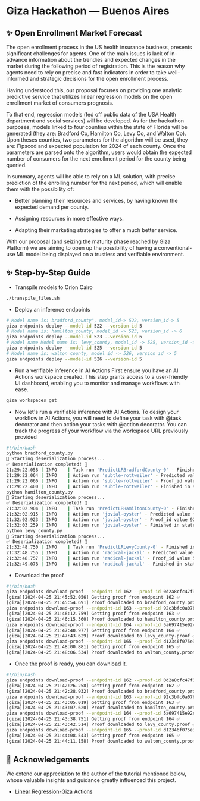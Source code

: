 # Giza Hackathon — Buenos Aires

## ✨ Open Enrollment Market Forecast

The open enrollment process in the US health insurance  business, presents significant challenges for agents.  One of the main issues is lack of in-advance information about the trendies and expected changes in the market during the following period of registration.   This is the reason why agents need to rely on precise and fast indicators in order to take well-informed and strategic decisions for the open enrollment process.

Having understood this, our proposal focuses on providing one analytic predictive service that utilizes linear regression models on the open enrollment market of consumers prognosis.

To that end, regression models (fed  off public data of the USA Health department and social services) will be developed.  As for the hackathon purposes, models linked to four counties within the state of Florida will be generated  (they are: Bradford Co, Hamilton Co, Levy Co, and Walton Co).  Upon theses counties, two parameters for the algorithm will be used, they are: Fipscod and expected population for 2024 of each county.  Once the parameters are parsed onto the algorithm, users would obtain the expected number of consumers for the next enrollment period for the county being queried.

In summary, agents will be able to rely on a ML solution, with precise prediction of the enrolling number for the next period, which will enable them with the possibility of:

- Better planning their resources and services, by having known the expected demand per county.

- Assigning resources in more effective ways.

- Adapting their marketing strategies to offer a much better service.

With our proposal (and seizing the maturity phase reached by Giza Platform)  we are aiming to open up the possibility of having a conventional-use ML model being displayed on a trustless and verifiable environment.

## ✨ Step-by-Step Guide

- Transpile models to Orion Cairo
```bash
./transpile_files.sh
```

- Deploy an inference endpoints
```bash
# Model name is: bradford_county", model_id-> 522, version_id-> 5
giza endpoints deploy --model-id 522 --version-id 5
# Model name is: hamilton_county, model_id -> 523, version_id -> 6
giza endpoints deploy --model-id 523 --version-id 6
# Model name Model name is: levy_county, model_id -> 525, version_id -> 5
giza endpoints deploy --model-id 525 --version-id 5
# Model name is: walton_county, model_id -> 526, version_id -> 5
giza endpoints deploy --model-id 526 --version-id 5
```

- Run a verifiable inference in AI Actions
First ensure you have an AI Actions workspace created. This step grants access to a user-friendly UI dashboard, enabling you to monitor and manage workflows with ease.
```bash
giza workspaces get
```

- Now let's run a verifiable inference with AI Actions. To design your workflow in AI Actions, you will need to define your task with @task decorator and then action your tasks with @action decorator. You can track the progress of your workflow via the workspace URL previously provided
```bash
#!/bin/bash
python bradford_county.py
🚀 Starting deserialization process...
✅ Deserialization completed! 🎉
21:29:22.058 | INFO    | Task run 'PredictLRBradfordCounty-0' - Finished in state Completed()
21:29:22.064 | INFO    | Action run 'subtle-rottweiler' - Predicted value for input 30010.0 is 1567.955810546875
21:29:22.066 | INFO    | Action run 'subtle-rottweiler' - Proof_id value 0d2a8cfc47f34a3cbbb0af34a569b223
21:29:22.400 | INFO    | Action run 'subtle-rottweiler' - Finished in state Completed()
python hamilton_county.py
🚀 Starting deserialization process...
✅ Deserialization completed! 🎉
21:32:02.904 | INFO    | Task run 'PredictLRHamiltonCounty-0' - Finished in state Completed()
21:32:02.915 | INFO    | Action run 'jovial-oyster' - Predicted value for input 12910.0 is 1059.3804016113281
21:32:02.923 | INFO    | Action run 'jovial-oyster' - Proof_id value 92c3bfc0a07b47c68bab2c5c466a2e74
21:32:03.259 | INFO    | Action run 'jovial-oyster' - Finished in state Completed()
python levy_county.py
🚀 Starting deserialization process...
✅ Deserialization completed! 🎉
21:32:48.750 | INFO    | Task run 'PredictLRLevyCounty-0' - Finished in state Completed()
21:32:48.755 | INFO    | Action run 'radical-jackal' - Predicted value for input 48370.0 is 4103.116638183594
21:32:48.757 | INFO    | Action run 'radical-jackal' - Proof_id value 5a697415e92c4c18877535208c19d586
21:32:49.078 | INFO    | Action run 'radical-jackal' - Finished in state Completed()
```

- Download the proof
```bash
#!/bin/bash
giza endpoints download-proof --endpoint-id 162 --proof-id 0d2a8cfc47f34a3cbbb0af34a569b223 --output-path bradford_county.proof
[giza][2024-04-25 21:45:52.056] Getting proof from endpoint 162 ✅ 
[giza][2024-04-25 21:45:54.691] Proof downloaded to bradford_county.proof ✅ 
giza endpoints download-proof --endpoint-id 163 --proof-id 92c3bfc0a07b47c68bab2c5c466a2e74 --output-path hamilton_county.proof
[giza][2024-04-25 21:46:12.759] Getting proof from endpoint 163 ✅ 
[giza][2024-04-25 21:46:15.360] Proof downloaded to hamilton_county.proof ✅ 
giza endpoints download-proof --endpoint-id 164 --proof-id 5a697415e92c4c18877535208c19d586 --output-path levy_county.proof
[giza][2024-04-25 21:47:40.977] Getting proof from endpoint 164 ✅ 
[giza][2024-04-25 21:47:43.629] Proof downloaded to levy_county.proof ✅ 
giza endpoints download-proof --endpoint-id 165 --proof-id d12346f075e341efbd64c06b7631791c --output-path walton_county.proof
[giza][2024-04-25 21:48:00.881] Getting proof from endpoint 165 ✅ 
[giza][2024-04-25 21:48:06.534] Proof downloaded to walton_county.proof ✅ 
```
- Once the proof is ready, you can download it.
```bash
#!/bin/bash
giza endpoints download-proof --endpoint-id 162 --proof-id 0d2a8cfc47f34a3cbbb0af34a569b223 --output-path bradford_county.proof
[giza][2024-04-25 21:42:26.258] Getting proof from endpoint 162 ✅ 
[giza][2024-04-25 21:42:28.932] Proof downloaded to bradford_county.proof ✅ 
giza endpoints download-proof --endpoint-id 163 --proof-id 92c3bfc0a07b47c68bab2c5c466a2e74 --output-path hamilton_county.proof
[giza][2024-04-25 21:43:05.019] Getting proof from endpoint 163 ✅ 
[giza][2024-04-25 21:43:07.620] Proof downloaded to hamilton_county.proof ✅ 
giza endpoints download-proof --endpoint-id 164 --proof-id 5a697415e92c4c18877535208c19d586 --output-path levy_county.proof
[giza][2024-04-25 21:43:38.751] Getting proof from endpoint 164 ✅ 
[giza][2024-04-25 21:43:42.514] Proof downloaded to levy_county.proof ✅
giza endpoints download-proof --endpoint-id 165 --proof-id d12346f075e341efbd64c06b7631791c --output-path walton_county.proof
[giza][2024-04-25 21:44:08.543] Getting proof from endpoint 165 ✅ 
[giza][2024-04-25 21:44:11.158] Proof downloaded to walton_county.proof ✅ 
```

## 💖 Acknowledgements
We extend our appreciation to the author of the tutorial mentioned below, whose valuable insights and guidance greatly influenced this project.
- [Linear Regression-Giza Actions](https://actions.gizatech.xyz/tutorials/traditional-ml-models-for-zkml/linear-regression)
